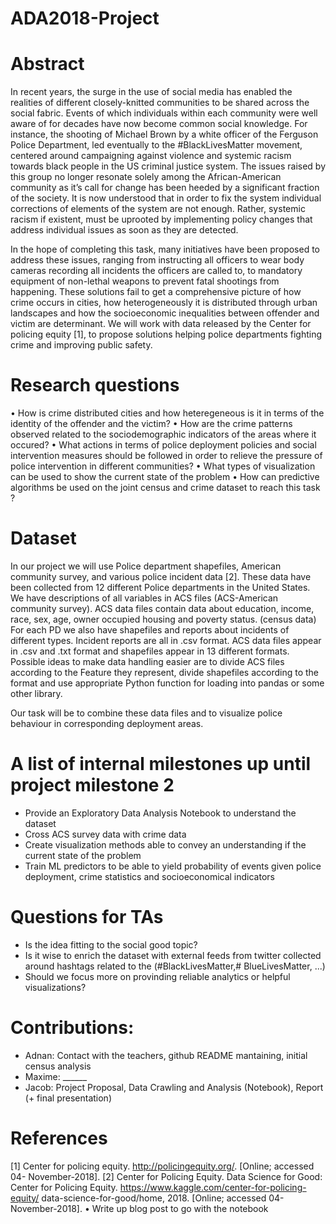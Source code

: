 # ADA2018-Project

# Abstract

In recent years, the surge in the use of social media has enabled the realities of different
closely-knitted communities to be shared across the social fabric. Events of which
individuals within each community were well aware of for decades have now become common
social knowledge. For instance, the shooting of Michael Brown by a white officer
of the Ferguson Police Department, led eventually to the #BlackLivesMatter movement,
centered around campaigning against violence and systemic racism towards black people
in the US criminal justice system. The issues raised by this group no longer resonate
solely among the African-American community as it’s call for change has been heeded by
a significant fraction of the society. It is now understood that in order to fix the system
individual corrections of elements of the system are not enough. Rather, systemic racism
if existent, must be uprooted by implementing policy changes that address individual
issues as soon as they are detected.

In the hope of completing this task, many initiatives have been proposed to address
these issues, ranging from instructing all officers to wear body cameras recording all incidents
the officers are called to, to mandatory equipment of non-lethal weapons to prevent
fatal shootings from happening. These solutions fail to get a comprehensive picture of
how crime occurs in cities, how heterogeneously it is distributed through urban landscapes
and how the socioeconomic inequalities between offender and victim are determinant. We
will work with data released by the Center for policing equity [1], to propose solutions
helping police departments fighting crime and improving public safety.

# Research questions

• How is crime distributed cities and how heteregeneous is it in terms of the identity
of the offender and the victim?
• How are the crime patterns observed related to the sociodemographic indicators of
the areas where it occured?
• What actions in terms of police deployment policies and social intervention measures
should be followed in order to relieve the pressure of police intervention in different
communities?
• What types of visualization can be used to show the current state of the problem
• How can predictive algorithms be used on the joint census and crime dataset to
reach this task ?

# Dataset
In our project we will use Police department shapefiles, American community survey,
and various police incident data [2]. These data have been collected from 12 different
Police departments in the United States. We have descriptions of all variables in ACS
files (ACS-American community survey). ACS data files contain data about education,
income, race, sex, age, owner occupied housing and poverty status. (census data) For
each PD we also have shapefiles and reports about incidents of different types.
Incident reports are all in .csv format.
ACS data files appear in .csv and .txt format and shapefiles appear in 13 different formats.
Possible ideas to make data handling easier are to divide ACS files according to the Feature they represent, divide shapefiles according to the format and use appropriate Python function for loading into pandas or some other library.

Our task will be to combine these
data files and to visualize police behaviour in corresponding deployment areas.

# A list of internal milestones up until project milestone 2

- Provide an Exploratory Data Analysis Notebook to understand the dataset
- Cross ACS survey data with crime data
- Create visualization methods able to convey an understanding if the current state
of the problem
- Train ML predictors to be able to yield probability of events given police deployment,
crime statistics and socioeconomical indicators

# Questions for TAs
- Is the idea fitting to the social good topic?
- Is it wise to enrich the dataset with external feeds from twitter collected around
hashtags related to the (#BlackLivesMatter,# BlueLivesMatter, ...)
- Should we focus more on provinding reliable analytics or helpful visualizations?


# Contributions:
- Adnan: Contact with the teachers, github README mantaining, initial census analysis
- Maxime: ______
- Jacob: Project Proposal, Data Crawling and Analysis (Notebook), Report (+ final presentation)

# References

[1] Center for policing equity. http://policingequity.org/. [Online; accessed 04-
November-2018].
[2] Center for Policing Equity. Data Science for Good: Center for Policing
Equity. https://www.kaggle.com/center-for-policing-equity/
data-science-for-good/home, 2018. [Online; accessed 04-November-2018].
• Write up blog post to go with the notebook
